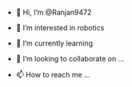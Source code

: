 - 👋 Hi, I’m @Ranjan9472
- 👀 I’m interested in robotics
- 🌱 I’m currently learning 

- 💞️ I’m looking to collaborate on ...
- 📫 How to reach me ...

<!---
Ranjan9472/Ranjan9472 is a ✨ special ✨ repository because its `README.md` (this file) appears on your GitHub profile.
You can click the Preview link to take a look at your changes.
--->
